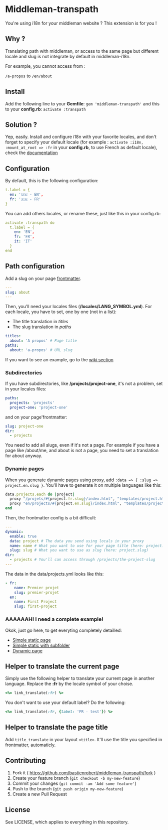 # Middleman-transpath
You're using i18n for your middleman website ? This extension is for you !

## Why ?
Translating path with middleman, or access to the same page but different locale and slug is not integrate by default in middleman-i18n.

For example, you cannot access from :

`/a-propos` to `/en/about`

## Install
Add the following line to your **Gemfile**: `gem 'middleman-transpath'`
and this to your **config.rb**: `activate :transpath`

## Solution ?
Yep, easily. Install and configure i18n with your favorite locales, and don't forget to specify your default locale (for example : `activate :i18n, :mount_at_root => :fr` in your **config.rb**, to use French as default locale), check the [documentation](https://middlemanapp.com/advanced/localization/)

## Configuration
By default, this is the following configuration:
```YAML
t.label = {
  en: '🇺🇸 - EN',
  fr: '🇫🇷 - FR'
}
```
You can add others locales, or rename these, just like this in your config.rb:
```YAML
activate :transpath do
  t.label = {
    en: 'EN',
    fr: 'FR',
    it: 'IT'
  }
end
```

## Path configuration
Add a slug on your page [frontmatter](https://middlemanapp.com/basics/frontmatter/).
```YAML
---
slug: about
---
```

Then, you'll need your locales files (**/locales/LANG\_SYMBOL.yml**). For each locale, you have to set, one by one (not in a list):
- The title translation in *titles*
- The slug translation in *paths*

```YAML
titles:
  about: 'A propos' # Page title
paths:
  about: 'a-propos' # URL slug
```

If you want to see an example, go to the [wiki section](https://github.com/bastienrobert/middleman-transpath/wiki/Locale-example)

### Subdirectories
If you have subdirectories, like **/projects/project-one**, it's not a problem, set in your locales files:
```YAML
paths:
  projects: 'projects'
  project-one: 'project-one'
```

and on your page'frontmatter:
```YAML
slug: project-one
dir:
  - projects
```

You need to add all slugs, even if it's not a page. For example if you have a page like /about/me, and about is not a page, you need to set a translation for about anyway.

### Dynamic pages
When you generate dynamic pages using proxy, add `:data => { :slug => project.en.slug }`. You'll have to generate it on multiple languages like this:
```RUBY
data.projects.each do |project|
  proxy "/projets/#{project.fr.slug}/index.html", "templates/project.html", :locals => { :project => project }, :locale => :fr, :ignore => true, :data => { :slug => project.fr.slug }
  proxy "en/projects/#{project.en.slug}/index.html", "templates/project.html", :locals => { :project => project }, :locale => :en, :ignore => true, :data => { :slug => project.en.slug }
end
```

Then, the frontmatter config is a bit difficult:
```YAML
---
dynamic:
  enable: true
  data: project # The data you send using locals in your proxy
  name: name # What you want to use for your page title (here: project.name)
  slug: slug # What you want to use as slug (here: project.slug)
dir:
  - projects # You'll can access through /projects/the-project-slug
---
```

The data in the data/projects.yml looks like this:
```YAML
- fr:
    name: Premier projet
    slug: premier-projet
  en:
    name: First Project
    slug: first-project
```

### AAAAAAH! I need a complete example!
Okok, just go here, to get everyting completely detailled:
- [Simple static page](https://github.com/bastienrobert/middleman-transpath/wiki/Simple-static-page)
- [Simple static with subfolder](https://github.com/bastienrobert/middleman-transpath/wiki/Simple-static-with-subfolder)
- [Dynamic page](https://github.com/bastienrobert/middleman-transpath/wiki/Dynamic-page)

## Helper to translate the current page
Simply use the following helper to translate your current page in another language. Replace the **:fr** by the locale symbol of your choise.
```RUBY
<%= link_translate(:fr) %>
```
You don't want to use your default label? Do the following:
```RUBY
<%= link_translate(:fr, {label: 'FR - test'}) %>
```

## Helper to translate the page title
Add `title_translate` in your layout `<title>`. It'll use the title you specified in frontmatter, automaticly.

## Contributing
1. Fork it ( https://github.com/bastienrobert/middleman-transpath/fork )
2. Create your feature branch (`git checkout -b my-new-feature`)
3. Commit your changes (`git commit -am 'Add some feature'`)
4. Push to the branch (`git push origin my-new-feature`)
5. Create a new Pull Request


## License

See LICENSE, which applies to everything in this repository.

